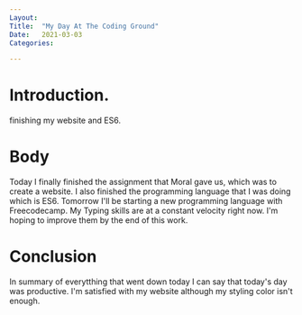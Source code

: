 ```yaml
---
Layout:
Title:	"My Day At The Coding Ground"
Date:	2021-03-03
Categories:

---
```


# Introduction.

finishing my website and ES6.

# Body

Today I finally finished the assignment that Moral gave us, which was to create a website.
I also finished the programming language that I was doing which is ES6. Tomorrow I'll be starting a new programming language with Freecodecamp.
My Typing skills are at a constant velocity right now.
I'm hoping to improve them by the end of this work.

# Conclusion

In summary of everytthing that went down today I can say that today's day was productive. I'm satisfied with my website although my styling color isn't enough.